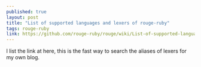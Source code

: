```yaml
---
published: true
layout: post
title: "List of supported languages and lexers of rouge-ruby"
tags: rouge-ruby
link: https://github.com/rouge-ruby/rouge/wiki/List-of-supported-languages-and-lexers
---
```


I list the link at here, this is the fast way to search the aliases of lexers for my own blog.
